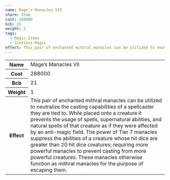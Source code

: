 ```yaml
---
name: Mage’s Manacles VII
share: true
cost: 288000
bcb: 21
weight: 1
tags:
  - Magic-Items
  - Slotless-Magic
effect: This pair of enchanted mithral manacles can be utilized to neutralize the casting capabilities of a spellcaster they are tied to. While placed onto a creature it prevents the usage of spells, supernatural abilities, and natural spells of that creature as if they were affected by an anti-magic field. The power of Tier 7 manacles suppress the abilities of a creature whose hit dice are greater than 20 hit dice creatures; requiring more powerful manacles to prevent casting from more powerful creatures. These manacles otherwise function as mithral manacles for the purpose of escaping them.
---
```


<p><span style="overflow-x: auto;"><table><tbody><tr><th>Name</th><td>Mage’s Manacles VII</td></tr><tr><th>Cost</th><td>288000</td></tr><tr><th>Bcb</th><td>21</td></tr><tr><th>Weight</th><td>1</td></tr><tr><th>Effect</th><td>This pair of enchanted mithral manacles can be utilized to neutralize the casting capabilities of a spellcaster they are tied to. While placed onto a creature it prevents the usage of spells, supernatural abilities, and natural spells of that creature as if they were affected by an anti-magic field. The power of Tier 7 manacles suppress the abilities of a creature whose hit dice are greater than 20 hit dice creatures; requiring more powerful manacles to prevent casting from more powerful creatures. These manacles otherwise function as mithral manacles for the purpose of escaping them.</td></tr></tbody></table></span></p>
